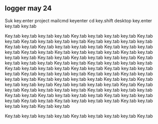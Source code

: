 ## logger may 24  
Suk key.enter project mailcmd keyenter cd key.shift desktop key.enter key.tab key.tab

Key.tab key.tab key.tab key.tab Key.tab key.tab key.tab key.tab Key.tab key.tab Key.tab key.tab key.tab key.tab Key.tab key.tab key.tab key.tab Key.tab key.tab Key.tab key.tab key.tab key.tab Key.tab key.tab key.tab key.tab Key.tab key.tab Key.tab key.tab key.tab key.tab Key.tab key.tab key.tab key.tab Key.tab key.tab Key.tab key.tab key.tab key.tab Key.tab key.tab key.tab key.tab Key.tab key.tab Key.tab key.tab key.tab key.tab Key.tab key.tab key.tab key.tab Key.tab key.tab Key.tab key.tab key.tab key.tab Key.tab key.tab key.tab key.tab Key.tab key.tab Key.tab key.tab key.tab key.tab Key.tab key.tab key.tab key.tab Key.tab key.tab Key.tab key.tab key.tab key.tab Key.tab key.tab key.tab key.tab Key.tab  Key.tab key.tab Key.tab key.tab key.tab key.tab Key.tab key.tab key.tab key.tab Key.tab key.tab Key.tab key.tab key.tab key.tab Key.tab key.tab key.tab key.tab Key.tab key.tab Key.tab key.tab key.tab key.tab Key.tab key.tab key.tab key.tab Key.tab key.tab

Key.tab key.tab key.tab key.tab Key.tab key.tab key.tab key.tab Key.tab 
